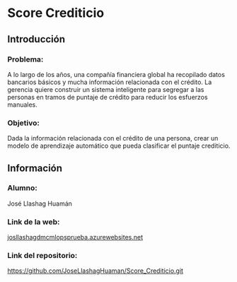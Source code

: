 # Score Crediticio

## Introducción

### Problema:
A lo largo de los años, una compañía financiera global ha recopilado datos bancarios básicos y mucha información relacionada con el crédito. La gerencia quiere construir un sistema inteligente para segregar a las personas en tramos de puntaje de crédito para reducir los esfuerzos manuales.

### Objetivo:
Dada la información relacionada con el crédito de una persona, crear un modelo de aprendizaje automático que pueda clasificar el puntaje crediticio.

## Información

### Alumno:
José Llashag Huamán

### Link de la web:
<a href="https://josllashagdmcmlopsprueba.azurewebsites.net">josllashagdmcmlopsprueba.azurewebsites.net</a>

### Link del repositorio:
https://github.com/JoseLlashagHuaman/Score_Crediticio.git
